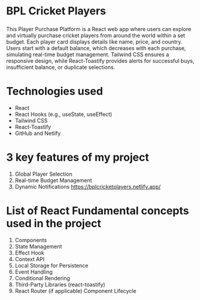 # BPL Cricket Players
###
This Player Purchase Platform is a React web app where users can explore and virtually purchase cricket players from around the world within a set budget. Each player card displays details like name, price, and country. Users start with a default balance, which decreases with each purchase, simulating real-time budget management. Tailwind CSS ensures a responsive design, while React-Toastify provides alerts for successful buys, insufficient balance, or duplicate selections.
# Technologies used
- React
- React Hooks (e.g., useState, useEffect)
- Tailwind CSS
- React-Toastify
- GitHub and Netlify
# 3 key features of my project
1. Global Player Selection
2. Real-time Budget Management
3. Dynamic Notifications
https://bplcricketplayers.netlify.app/

# List of React Fundamental concepts used in the project
1. Components
2. State Management
3. Effect Hook
4. Context API
5. Local Storage for Persistence
6. Event Handling
7. Conditional Rendering
8. Third-Party Libraries (react-toastify)
9. React Router (if applicable)
Component Lifecycle



